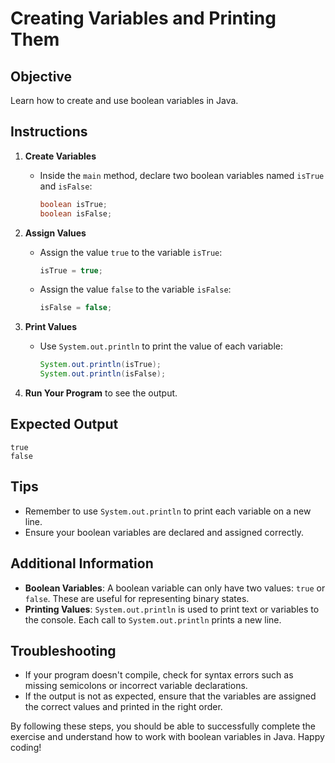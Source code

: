 
# Creating Variables and Printing Them

## Objective
Learn how to create and use boolean variables in Java.

## Instructions

1. **Create Variables**
    - Inside the `main` method, declare two boolean variables named `isTrue` and `isFalse`:
      ```java
      boolean isTrue;
      boolean isFalse;
      ```

2. **Assign Values**
    - Assign the value `true` to the variable `isTrue`:
      ```java
      isTrue = true;
      ```
    - Assign the value `false` to the variable `isFalse`:
      ```java
      isFalse = false;
      ```

3. **Print Values**
    - Use `System.out.println` to print the value of each variable:
      ```java
      System.out.println(isTrue);
      System.out.println(isFalse);
      ```

4. **Run Your Program** to see the output.

## Expected Output
```
true
false
```

## Tips
- Remember to use `System.out.println` to print each variable on a new line.
- Ensure your boolean variables are declared and assigned correctly.

## Additional Information
- **Boolean Variables**: A boolean variable can only have two values: `true` or `false`. These are useful for representing binary states.
- **Printing Values**: `System.out.println` is used to print text or variables to the console. Each call to `System.out.println` prints a new line.

## Troubleshooting
- If your program doesn't compile, check for syntax errors such as missing semicolons or incorrect variable declarations.
- If the output is not as expected, ensure that the variables are assigned the correct values and printed in the right order.

By following these steps, you should be able to successfully complete the exercise and understand how to work with boolean variables in Java. Happy coding!
